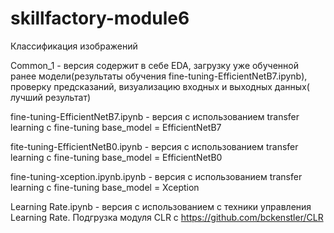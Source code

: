 # skillfactory-module6
Классификация изображений

Common_1 - версия содержит в себе EDA, загрузку уже обученной ранее модели(результаты обучения fine-tuning-EfficientNetB7.ipynb), проверку предсказаний, визуализацию входных и выходных данных( лучший результат)

fine-tuning-EfficientNetB7.ipynb  - версия  с использованием  transfer learning с fine-tuning base_model = EfficientNetB7

fite-tuning-EfficientNetB0.ipynb  - версия  с использованием  transfer learning с fine-tuning base_model = EfficientNetB0

fine-tuning-xception.ipynb.ipynb - версия  с использованием  transfer learning с fine-tuning base_model = Xception

Learning Rate.ipynb - версия  с использованием с техники управления Learning Rate. Подгрузка модуля CLR c https://github.com/bckenstler/CLR

